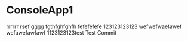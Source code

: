 # ConsoleApp1
rrrrrr
rsef
gggg
fgthfghfghfh
fefefefefe
123123123123
wefwefwaefawef
wefawefawfawf
1123123123test
Test Commit
